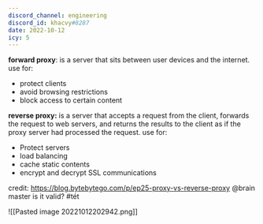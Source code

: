 ```yaml
---
discord_channel: engineering
discord_id: khacvy#8287
date: 2022-10-12
icy: 5
---
```


**forward proxy**:  is a server that sits between user devices and the internet.
  use for:
  - protect clients
  - avoid browsing restrictions
  - block access to certain content

**reverse proxy:**  is a server that accepts a request from the client, forwards the request to web servers, and returns the results to the client as if the proxy server had processed the request.
 use for:
  - Protect servers
  - load balancing
  -  cache static contents
  - encrypt and decrypt SSL communications 

credit: https://blog.bytebytego.com/p/ep25-proxy-vs-reverse-proxy 
@brain master is it valid? 
#tét

![[Pasted image 20221012202942.png]]
